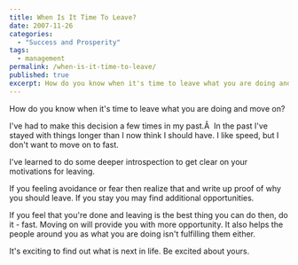 ```yaml
---
title: When Is It Time To Leave?
date: 2007-11-26
categories:
  - "Success and Prosperity"
tags:
  - management
permalink: /when-is-it-time-to-leave/
published: true
excerpt: How do you know when it's time to leave what you are doing and move on?
---
```

How do you know when it's time to leave what you are doing and move on?

I've had to make this decision a few times in my past.Â  In the past I've stayed with things longer than I now think I should have. I like speed, but I don't want to move on to fast.

I've learned to do some deeper introspection to get clear on your motivations for leaving.

If you feeling avoidance or fear then realize that and write up proof of why you should leave. If you stay you may find additional opportunities.

If you feel that you're done and leaving is the best thing you can do then, do it - fast. Moving on will provide you with more opportunity. It also helps the people around you as what you are doing isn't fulfilling them either.

It's exciting to find out what is next in life. Be excited about yours.